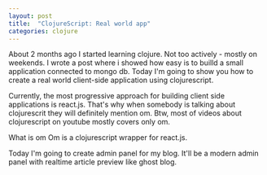 ```yaml
---
layout: post
title:  "ClojureScript: Real world app"
categories: clojure
---
```

About 2 months ago I started learning clojure. Not too actively - mostly on weekends. I wrote a post where i showed how easy is to builld a small application connected to mongo db. Today I'm going to show you how to create a real world client-side application using clojurescript.

Currently, the most progressive approach for building client side applications is react.js. That's why when somebody is talking about clojurescrit they will definitely mention om. Btw, most of videos about clojurescript on youtube mostly covers only om.

What is om
Om is a clojurescript wrapper for react.js. 

Today I'm going to create admin panel for my blog. It'll be a modern admin panel with realtime article preview like ghost blog. 

